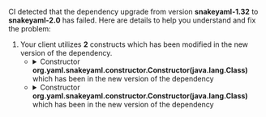 CI detected that the dependency upgrade from version **snakeyaml-1.32** to **snakeyaml-2.0** has failed. Here are details to help you understand and fix the problem:
1. Your client utilizes **2** constructs which has been modified in the new version of the dependency.
   * <details>
        <summary>Constructor <b>org.yaml.snakeyaml.constructor.Constructor(java.lang.Class)</b> which has been <b></b> in the new version of the dependency</summary>
            
        * <details>
          <summary>The failure is identified from the logs generated in the build process. </summary>
          
            *   >[[ERROR] /jclouds/apis/byon/src/main/java/org/jclouds/byon/domain/YamlNode.java:[114,64] incompatible types: java.lang.Class<org.jclouds.byon.domain.YamlNode> cannot be converted to org.yaml.snakeyaml.LoaderOptions<br>&nbsp;&nbsp;&nbsp;&nbsp;](XXXX)
            *   An error was detected in line 114 which is making use of an outdated API.
             ``` java
             114   new org.yaml.snakeyaml.constructor.Constructor(org.jclouds.byon.domain.YamlNode.class);
            ```

          </details>
            
     </details>
   * <details>
        <summary>Constructor <b>org.yaml.snakeyaml.constructor.Constructor(java.lang.Class)</b> which has been <b></b> in the new version of the dependency</summary>
            
        * <details>
          <summary>The failure is identified from the logs generated in the build process. </summary>
          
            *   >[[ERROR] /jclouds/apis/byon/src/main/java/org/jclouds/byon/functions/NodesFromYamlStream.java:[83,55] incompatible types: java.lang.Class<org.jclouds.byon.functions.NodesFromYamlStream.Config> cannot be converted to org.yaml.snakeyaml.LoaderOptions<br>&nbsp;&nbsp;&nbsp;&nbsp;](XXXX)
            *   An error was detected in line 83 which is making use of an outdated API.
             ``` java
             83   new org.yaml.snakeyaml.constructor.Constructor(org.jclouds.byon.functions.NodesFromYamlStream.Config.class);
            ```

          </details>
            
     </details>


